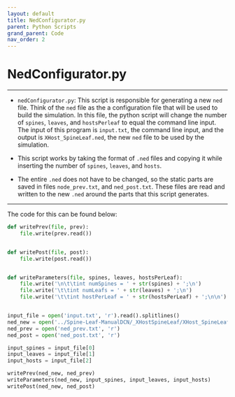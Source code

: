 ```yaml
---
layout: default
title: NedConfigurator.py
parent: Python Scripts
grand_parent: Code
nav_order: 2
---
```


# NedConfigurator.py

***

 - `nedConfigurator.py`: This script is responsible for generating a new `ned` file.
Think of the `ned` file as the a configuration file that will be used to build the simulation.
In this file, the python script will change the number of `spines`, `leaves`, and `hostsPerleaf`
to equal the command line input. The input of this program is `input.txt`, the command line
input, and the output is `XHost_SpineLeaf.ned`,  the new `ned` file to be used by the simulation.

 - This script works by taking the format of `.ned` files and copying it while inserting
 the number of `spines`, `leaves`, and `hosts`.

  - The entire `.ned` does not have to be changed, so the static parts are saved in files
  `node_prev.txt`, and `ned_post.txt`. These files are read and written to the new `.ned`
  around the parts that this script generates.

***

The code for this can be found below:

```python
def writePrev(file, prev):
    file.write(prev.read())


def writePost(file, post):
    file.write(post.read())


def writeParameters(file, spines, leaves, hostsPerLeaf):
    file.write('\n\t\tint numSpines = ' + str(spines) + ';\n')
    file.write('\t\tint numLeafs = ' + str(leaves) + ';\n')
    file.write('\t\tint hostPerLeaf = ' + str(hostsPerLeaf) + ';\n\n')


input_file = open('input.txt', 'r').read().splitlines()
ned_new = open('../Spine-Leaf-ManualDCN/_XHostSpineLeaf/XHost_SpineLeaf.ned', 'w')
ned_prev = open('ned_prev.txt', 'r')
ned_post = open('ned_post.txt', 'r')

input_spines = input_file[0]
input_leaves = input_file[1]
input_hosts = input_file[2]

writePrev(ned_new, ned_prev)
writeParameters(ned_new, input_spines, input_leaves, input_hosts)
writePost(ned_new, ned_post)
```
